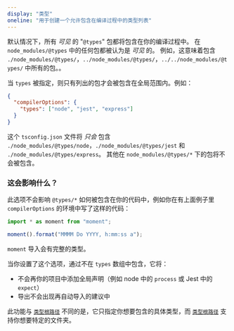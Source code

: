 ```yaml
---
display: "类型"
oneline: "用于创建一个允许包含在编译过程中的类型列表"
---
```


默认情况下，所有 _可见_ 的 "`@types`" 包都将包含在你的编译过程中。
在 `node_modules/@types` 中的任何包都被认为是 _可见_ 的。
例如，这意味着包含 `./node_modules/@types/`，`../node_modules/@types/`，`../../node_modules/@types/` 中所有的包。。

当 `types` 被指定，则只有列出的包才会被包含在全局范围内。例如：

```json tsconfig
{
  "compilerOptions": {
    "types": ["node", "jest", "express"]
  }
}
```

这个 `tsconfig.json` 文件将 _只会_ 包含 `./node_modules/@types/node`，`./node_modules/@types/jest` 和 `./node_modules/@types/express`。
其他在 `node_modules/@types/*` 下的包将不会被包含。

### 这会影响什么？

此选项不会影响 `@types/*` 如何被包含在你的代码中，例如你在有上面例子里 `compilerOptions` 的环境中写了这样的代码：

```ts
import * as moment from "moment";

moment().format("MMMM Do YYYY, h:mm:ss a");
```

`moment` 导入会有完整的类型。

当你设置了这个选项，通过不在 `types` 数组中包含，它将：
- 不会再你的项目中添加全局声明（例如 node 中的 `process` 或 Jest 中的 `expect`）
- 导出不会出现再自动导入的建议中

此功能与 [`类型根路径`](#typeRoots) 不同的是，它只指定你想要包含的具体类型，而 [`类型根路径`](#typeRoots) 支持你想要特定的文件夹。
